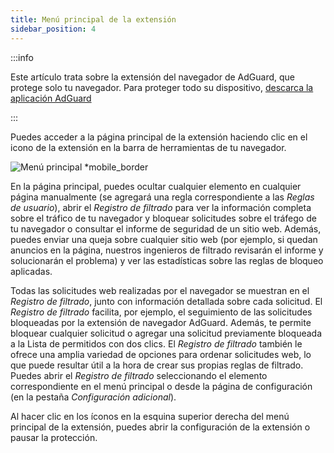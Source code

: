 ```yaml
---
title: Menú principal de la extensión
sidebar_position: 4
---
```


:::info

Este artículo trata sobre la extensión del navegador de AdGuard, que protege solo tu navegador. Para proteger todo su dispositivo, [descarca la aplicación AdGuard](https://agrd.io/download-kb-adblock)

:::

Puedes acceder a la página principal de la extensión haciendo clic en el icono de la extensión en la barra de herramientas de tu navegador.

![Menú principal \*mobile\_border](https://cdn.adtidy.org/content/Kb/ad_blocker/browser_extension/ad_blocker_browser_extension_main.png)

En la página principal, puedes ocultar cualquier elemento en cualquier página manualmente (se agregará una regla correspondiente a las _Reglas de usuario_), abrir el _Registro de filtrado_ para ver la información completa sobre el tráfico de tu navegador y bloquear solicitudes sobre el tráfego de tu navegador o consultar el informe de seguridad de un sitio web. Además, puedes enviar una queja sobre cualquier sitio web (por ejemplo, si quedan anuncios en la página, nuestros ingenieros de filtrado revisarán el informe y solucionarán el problema) y ver las estadísticas sobre las reglas de bloqueo aplicadas.

Todas las solicitudes web realizadas por el navegador se muestran en el _Registro de filtrado_, junto con información detallada sobre cada solicitud. El _Registro de filtrado_ facilita, por ejemplo, el seguimiento de las solicitudes bloqueadas por la extensión de navegador AdGuard. Además, te permite bloquear cualquier solicitud o agregar una solicitud previamente bloqueada a la Lista de permitidos con dos clics. El _Registro de filtrado_ también le ofrece una amplia variedad de opciones para ordenar solicitudes web, lo que puede resultar útil a la hora de crear sus propias reglas de filtrado. Puedes abrir el _Registro de filtrado_ seleccionando el elemento correspondiente en el menú principal o desde la página de configuración (en la pestaña _Configuración adicional_).

Al hacer clic en los íconos en la esquina superior derecha del menú principal de la extensión, puedes abrir la configuración de la extensión o pausar la protección.
